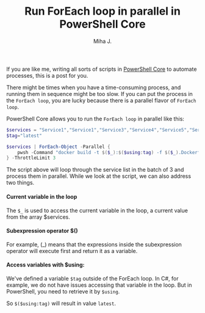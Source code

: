 ﻿---
layout: post
title: Run ForEach loop in parallel in PowerShell Core
excerpt_separator: <!--more-->
author: Miha J.
tags: powershell
---

If you are like me, writing all sorts of scripts in [PowerShell Core](https://docs.microsoft.com/en-us/powershell/scripting/install/installing-powershell-core-on-windows?view=powershell-7.1) to automate processes, this is a post for you.

There might be times when you have a time-consuming process, and running them in sequence might be too slow. If you can put the process in the `ForEach loop`, you are lucky because there is a parallel flavor of `ForEach loop`.

PowerShell Core allows you to run the `ForEach loop` in parallel like this:

```powershell
$services = "Service1","Service1","Service3","Service4","Service5","Service6","Service7"
$tag="latest"

$services | ForEach-Object -Parallel {
    pwsh -Command "docker build -t $($_):$($using:tag) -f $($_).Dockerfile ."
} -ThrottleLimit 3
```

The script above will loop through the service list in the batch of 3 and process them in parallel. While we look at the script, we can also address two things.

#### Current variable in the loop
The `$_` is used to access the current variable in the loop, a current value from the array $services.

#### Subexpression operator $()
For example, $($_) means that the expressions inside the subexpression operator will execute first and return it as a variable.

#### Access variables with $using:
We've defined a variable `$tag` outside of the ForEach loop. In C#, for example, we do not have issues accessing that variable in the loop. But in PowerShell, you need to retrieve it by `$using`.

So `$($using:tag)` will result in value `latest`.
